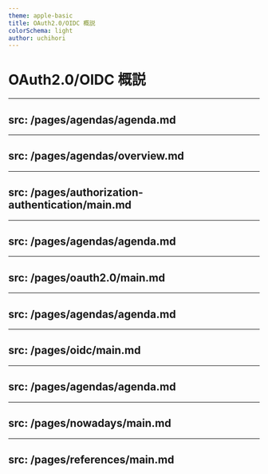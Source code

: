```yaml
---
theme: apple-basic
title: OAuth2.0/OIDC 概説
colorSchema: light
author: uchihori
---
```


# OAuth2.0/OIDC 概説

---
src: /pages/agendas/agenda.md
---

---
src: /pages/agendas/overview.md
---

---
src: /pages/authorization-authentication/main.md
---

---
src: /pages/agendas/agenda.md
---

---
src: /pages/oauth2.0/main.md
---

---
src: /pages/agendas/agenda.md
---

---
src: /pages/oidc/main.md
---

---
src: /pages/agendas/agenda.md
---

---
src: /pages/nowadays/main.md
---

---
src: /pages/references/main.md
---
